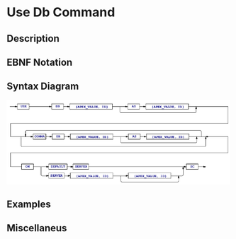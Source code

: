 # Use Db Command

## Description

## EBNF Notation

## Syntax Diagram
![UseDb Command Syntax!](/languageSpecification/assets/rules/useDb.png "USE DB Syntax Diagram") 

## Examples

## Miscellaneus


